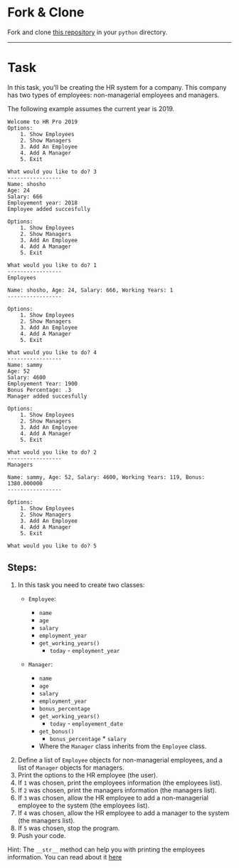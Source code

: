 # Fork & Clone

Fork and clone [this repository](https://github.com/JoinCODED/hr-pro) in your `python` directory.

---

# Task 

In this task, you'll be creating the HR system for a company. This company has two types of employees: non-managerial employees and managers.

The following example assumes the current year is 2019.

```
Welcome to HR Pro 2019
Options:
	1. Show Employees
	2. Show Managers
	3. Add An Employee
	4. Add A Manager
	5. Exit

What would you like to do? 3
-----------------
Name: shosho
Age: 24
Salary: 666
Employement year: 2018
Employee added succesfully

Options:
	1. Show Employees
	2. Show Managers
	3. Add An Employee
	4. Add A Manager
	5. Exit

What would you like to do? 1
-----------------
Employees

Name: shosho, Age: 24, Salary: 666, Working Years: 1
-----------------

Options:
	1. Show Employees
	2. Show Managers
	3. Add An Employee
	4. Add A Manager
	5. Exit

What would you like to do? 4
-----------------
Name: sammy
Age: 52
Salary: 4600
Employement Year: 1900
Bonus Percentage: .3
Manager added succesfully

Options:
	1. Show Employees
	2. Show Managers
	3. Add An Employee
	4. Add A Manager
	5. Exit

What would you like to do? 2
-----------------
Managers

Name: sammy, Age: 52, Salary: 4600, Working Years: 119, Bonus: 1380.000000
-----------------

Options:
	1. Show Employees
	2. Show Managers
	3. Add An Employee
	4. Add A Manager
	5. Exit

What would you like to do? 5
```

## Steps:
1. In this task you need to create two classes:
    - `Employee`:
        - `name`
        - `age`
        - `salary`
        - `employment_year`
        - `get_working_years()`
            - `today` - `employment_year`

    - `Manager`:
        - `name`
        - `age`
        - `salary`
        - `employment_year`
        - `bonus_percentage`
        - `get_working_years()`
            - `today` - `employement_date`
        - `get_bonus()`
            - `bonus_percentage` * `salary`
        - Where the `Manager` class inherits from the `Employee` class. 
<!-- wouldn't be better if we add other steps for get_employee, get_manager, add_employee, add_manager functions? -->
2. Define a list of `Employee` objects for non-managerial employees, and a list of `Manager` objects for managers.
3. Print the options to the HR employee (the user).
4. If `1` was chosen, print the employees information (the employees list).
5. If `2` was chosen, print the managers information (the managers list).
6. If `3` was chosen, allow the HR employee to add a non-managerial employee to the system (the employees list).
7. If `4` was chosen, allow the HR employee to add a manager to the system (the managers list).
8. If `5` was chosen, stop the program.
9. Push your code.

Hint: The `__str__` method can help you with printing the employees information. You can read about it [here](https://www.journaldev.com/22460/python-str-repr-functions#python--str--and--repr--example)
